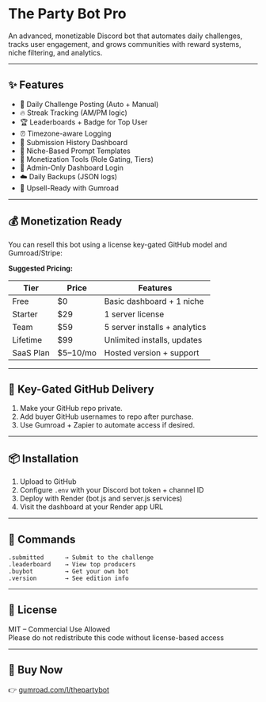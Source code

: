 # The Party Bot Pro

An advanced, monetizable Discord bot that automates daily challenges, tracks user engagement, and grows communities with reward systems, niche filtering, and analytics.

---

## ✨ Features

- 🧠 Daily Challenge Posting (Auto + Manual)
- 🔥 Streak Tracking (AM/PM logic)
- 🏆 Leaderboards + Badge for Top User
- ⏰ Timezone-aware Logging
- 🧾 Submission History Dashboard
- 🧩 Niche-Based Prompt Templates
- 💬 Monetization Tools (Role Gating, Tiers)
- 🔐 Admin-Only Dashboard Login
- ☁️ Daily Backups (JSON logs)
- 💸 Upsell-Ready with Gumroad

---

## 💰 Monetization Ready

You can resell this bot using a license key-gated GitHub model and Gumroad/Stripe:

**Suggested Pricing:**

| Tier        | Price      | Features |
|-------------|------------|----------|
| Free        | $0         | Basic dashboard + 1 niche |
| Starter     | $29        | 1 server license |
| Team        | $59        | 5 server installs + analytics |
| Lifetime    | $99        | Unlimited installs, updates |
| SaaS Plan   | $5–10/mo   | Hosted version + support |

---

## 🔑 Key-Gated GitHub Delivery

1. Make your GitHub repo private.
2. Add buyer GitHub usernames to repo after purchase.
3. Use Gumroad + Zapier to automate access if desired.

---

## 📦 Installation

1. Upload to GitHub
2. Configure `.env` with your Discord bot token + channel ID
3. Deploy with Render (bot.js and server.js services)
4. Visit the dashboard at your Render app URL

---

## 🧩 Commands

```
.submitted      → Submit to the challenge
.leaderboard    → View top producers
.buybot         → Get your own bot
.version        → See edition info
```

---

## 📄 License

MIT – Commercial Use Allowed  
Please do not redistribute this code without license-based access

---

## 🔗 Buy Now

👉 [gumroad.com/l/thepartybot](https://gumroad.com/l/thepartybot)
